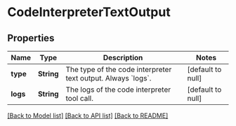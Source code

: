 # CodeInterpreterTextOutput
## Properties

| Name | Type | Description | Notes |
|------------ | ------------- | ------------- | -------------|
| **type** | **String** | The type of the code interpreter text output. Always &#x60;logs&#x60;.  | [default to null] |
| **logs** | **String** | The logs of the code interpreter tool call.  | [default to null] |

[[Back to Model list]](../README.md#documentation-for-models) [[Back to API list]](../README.md#documentation-for-api-endpoints) [[Back to README]](../README.md)

